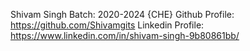 Shivam Singh
Batch: 2020-2024 {CHE}
Github Profile: https://github.com/Shivamgits
Linkedin Profile: https://www.linkedin.com/in/shivam-singh-9b80861bb/

